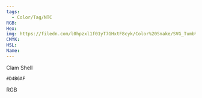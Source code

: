 ```yaml
---
tags:
  - Color/Tag/NTC
RGB:
Hex:
img: https://filedn.com/l0hpzxl1f01yT7GHxtF8cyk/Color%20Snake/SVG_Tumb%20Mass%20No%20Name/D4B6AF.svg
CMYK:
HSL:
Name:
---
```

Clam Shell
```palette
#D4B6AF
```
RGB
